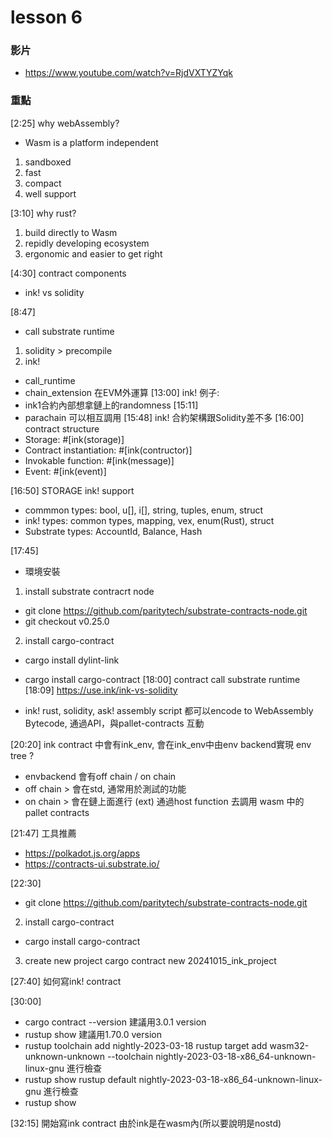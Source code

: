 # lesson 6

### 影片
* https://www.youtube.com/watch?v=RjdVXTYZYqk

### 重點
[2:25]
why webAssembly?
* Wasm is a platform independent
1. sandboxed
2. fast
3. compact
4. well support

[3:10]
why rust?
1. build directly to Wasm
2. repidly developing ecosystem
3. ergonomic and easier to get right

[4:30]
contract components
* ink! vs solidity

[8:47]
* call substrate runtime
1. solidity > precompile
2. ink!
* call_runtime
* chain_extension
在EVM外運算
[13:00]
ink! 例子:
* ink1合約內部想拿鏈上的randomness
[15:11]
* parachain 可以相互調用
[15:48]
ink! 合約架構跟Solidity差不多
[16:00]
contract structure
* Storage: #[ink(storage)]
* Contract instantiation: #[ink(contructor)]
* Invokable function: #[ink(message)]
* Event: #[ink(event)]

[16:50]
STORAGE ink! support
* commmon types: bool, u[], i[], string, tuples, enum, struct
* ink! types: common types, mapping, vex, enum(Rust), struct
* Substrate types: AccountId, Balance, Hash

[17:45]
* 環境安裝
1. install substrate contracrt node
* git clone https://github.com/paritytech/substrate-contracts-node.git
* git checkout v0.25.0
2. install cargo-contract
* cargo install dylint-link
* cargo install cargo-contract
[18:00]
contract call substrate runtime
[18:09]
https://use.ink/ink-vs-solidity

* ink! rust, solidity, ask! assembly script 都可以encode to WebAssembly Bytecode, 
通過API，與pallet-contracts 互動

[20:20]
ink contract 中會有ink_env, 
會在ink_env中由env backend實現 env tree ?
* envbackend 會有off chain / on chain
* off chain > 會在std, 通常用於測試的功能 
* on chain > 會在鏈上面進行 (ext)
通過host function 去調用 wasm 中的pallet contracts

[21:47]
工具推薦
* https://polkadot.js.org/apps
* https://contracts-ui.substrate.io/

[22:30]
* git clone https://github.com/paritytech/substrate-contracts-node.git
2. install cargo-contract
* cargo install cargo-contract
3. create new project
cargo contract new 20241015_ink_project

[27:40]
如何寫ink! contract

[30:00]
* cargo contract --version
建議用3.0.1 version
* rustup show
建議用1.70.0 version
* rustup toolchain add nightly-2023-03-18
rustup target add wasm32-unknown-unknown --toolchain nightly-2023-03-18-x86_64-unknown-linux-gnu
進行檢查
* rustup show
rustup default nightly-2023-03-18-x86_64-unknown-linux-gnu
進行檢查
* rustup show

[32:15]
開始寫ink contract
由於ink是在wasm內(所以要說明是nostd)


